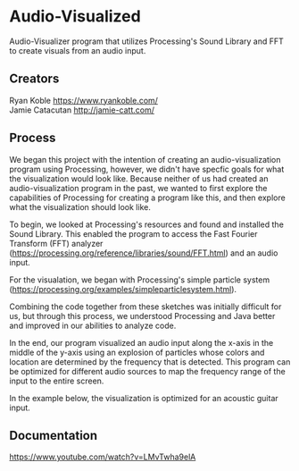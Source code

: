 # Audio-Visualized
Audio-Visualizer program that utilizes Processing's Sound Library and FFT to create visuals from an audio input.

## Creators
Ryan Koble https://www.ryankoble.com/  
Jamie Catacutan http://jamie-catt.com/

## Process
We began this project with the intention of creating an audio-visualization program using Processing, however, we didn't have specfic goals for what the visualization would look like. Because neither of us had created an audio-visualization program in the past, we wanted to first explore the capabilities of Processing for creating a program like this, and then explore what the visualization should look like.

To begin, we looked at Processing's resources and found and installed the Sound Library. This enabled the program to access the Fast Fourier Transform (FFT) analyzer (https://processing.org/reference/libraries/sound/FFT.html) and an audio input.

For the visualation, we began with Processing's simple particle system (https://processing.org/examples/simpleparticlesystem.html).

Combining the code together from these sketches was initially difficult for us, but through this process, we understood Processing and Java better and improved in our abilities to analyze code.

In the end, our program visualized an audio input along the x-axis in the middle of the y-axis using an explosion of particles whose colors and location are determined by the frequency that is detected. This program can be optimized for different audio sources to map the frequency range of the input to the entire screen.

In the example below, the visualization is optimized for an acoustic guitar input.

## Documentation
https://www.youtube.com/watch?v=LMvTwha9elA
